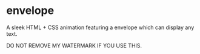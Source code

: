# envelope
A sleek HTML + CSS animation featuring a envelope which can display any text. 

DO NOT REMOVE MY WATERMARK IF YOU USE THIS.
